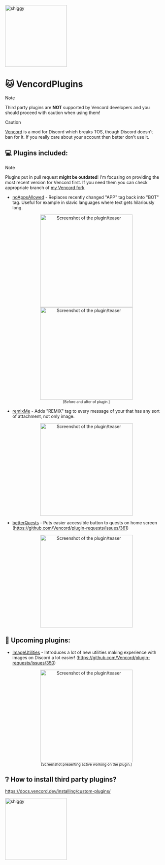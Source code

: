 <img src="https://github.com/kvbaxi/VencordPlugins/assets/47297843/c249e425-c5a6-43ec-8220-f01864184c88" alt="shiggy" height="200">  
  
# 🐱 VencordPlugins

> [!NOTE]
> Third party plugins are **NOT** supported by Vencord developers and you should proceed with caution when using them!

> [!CAUTION]
> [Vencord](https://github.com/Vendicated/Vencord) is a mod for Discord which breaks TOS, though Discord doesn't ban for it. If you really care about your account then better don't use it.

## 💻 Plugins included:
> [!NOTE]
> Plugins put in pull request **might be outdated**! I'm focusing on providing the most recent version for Vencord first. If you need them you can check appropriate branch of [my Vencord fork](https://github.com/kvbaxi/Vencord)
- [noAppsAllowed](https://github.com/kvbaxi/VencordPlugins/blob/main/noAppsAllowed.tsx) - Replaces recently changed "APP" tag back into "BOT" tag. Useful for example in slavic languages where text gets hilariously long.  
  <p align="center">
    <img src="https://github.com/kvbaxi/VencordPlugins/assets/47297843/484b08d7-4bd8-41a0-9452-00c8cf2edfaa" height="300" alt="Screenshot of the plugin/teaser">
    <img src="https://github.com/kvbaxi/VencordPlugins/assets/47297843/01a2fb09-b569-44f1-8998-66a8aaf3d886" height="300" alt="Screenshot of the plugin/teaser">
    <br><sub>[Before and after of plugin.]</sub>
  </p>

- [remixMe](https://github.com/kvbaxi/VencordPlugins/blob/main/remixMe.tsx) - Adds "REMIX" tag to every message of your that has any sort of attachment, not only image.  
  <p align="center"><img src="https://github.com/kvbaxi/VencordPlugins/assets/47297843/65ea958a-f7eb-432f-ae36-3af7520c630b" height="300" alt="Screenshot of the plugin/teaser"></p>
  

- [betterQuests](https://github.com/kvbaxi/VencordPlugins/blob/main/betterQuests) - Puts easier accessible button to quests on home screen (https://github.com/Vencord/plugin-requests/issues/361)  
  <p align="center">
    <img src="https://github.com/kvba0000/VencordPlugins/assets/47297843/a1793203-263e-4d6f-8b07-14f407bb2c4c" height="300" alt="Screenshot of the plugin/teaser">
  </p>


## 💬 Upcoming plugins:

- [ImageUtilities]() - Introduces a lot of new utilities making experience with images on Discord a lot easier! (https://github.com/Vencord/plugin-requests/issues/350)  
  <a href="https://discord.com/channels/1015060230222131221/1032770730703716362/1231464903563284590"><p align="center"><img src="https://github.com/kvbaxi/VencordPlugins/assets/47297843/d448a23f-e740-48f6-8b83-03061dc7853c" height="300" alt="Screenshot of the plugin/teaser"></a><br><sub>[Screenshot presenting active working on the plugin.]</sub></p>


## ❔ How to install third party plugins?
https://docs.vencord.dev/installing/custom-plugins/

<img src="https://github.com/kvbaxi/VencordPlugins/assets/47297843/604afd40-2c62-4ec0-9eb3-3cff171882e0" alt="shiggy" height="200">

